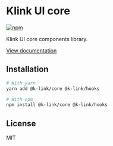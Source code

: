 # Klink UI core

[![npm](https://img.shields.io/npm/dm/@k-link/core)](https://www.npmjs.com/package/@k-link/core)

Klink UI core components library.

[View documentation](https://k-link.dev/)

## Installation

```bash
# With yarn
yarn add @k-link/core @k-link/hooks

# With npm
npm install @k-link/core @k-link/hooks
```

## License

MIT
